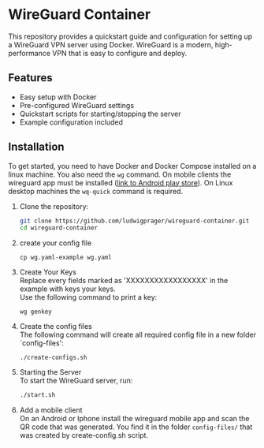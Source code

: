# WireGuard Container

This repository provides a quickstart guide and configuration for setting up a WireGuard VPN server using Docker. WireGuard is a modern, high-performance VPN that is easy to configure and deploy.

## Features

- Easy setup with Docker
- Pre-configured WireGuard settings
- Quickstart scripts for starting/stopping the server
- Example configuration included

## Installation

To get started, you need to have Docker and Docker Compose installed on a linux machine. You also need the `wg` command. On mobile clients the wireguard app must be installed ([link to Android play store](https://play.google.com/store/apps/details?id=com.wireguard.android)). On Linux desktop machines the `wq-quick` command is required.

1. Clone the repository:

    ```bash
    git clone https://github.com/ludwigprager/wireguard-container.git
    cd wireguard-container
    ```

2. create your config file  

    ```
    cp wg.yaml-example wg.yaml
    ```

3. Create Your Keys  
Replace every fields marked as 'XXXXXXXXXXXXXXXXX' in the example with keys your keys.  
Use the following command to print a key:

    ```
    wg genkey 
    ```

5. Create the config files  
The following command will create all required config file in a new folder `config-files':
    ```
    ./create-configs.sh 
    ```


4. Starting the Server  
To start the WireGuard server, run:

    ```bash
    ./start.sh
    ```

5. Add a mobile client  
On an Android or Iphone install the wireguard mobile app and scan the QR code that was generated. You find it in the folder `config-files/` that was created by create-config.sh script.


